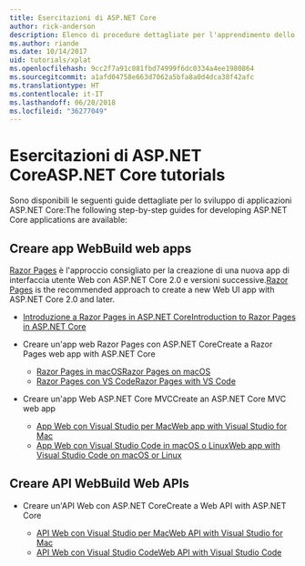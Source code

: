 ```yaml
---
title: Esercitazioni di ASP.NET Core
author: rick-anderson
description: Elenco di procedure dettagliate per l'apprendimento dello sviluppo di applicazioni ASP.NET Core.
ms.author: riande
ms.date: 10/14/2017
uid: tutorials/xplat
ms.openlocfilehash: 9cc2f7a91c081fbd74999f6dc0334a4ee1980864
ms.sourcegitcommit: a1afd04758e663d7062a5bfa8a0d4dca38f42afc
ms.translationtype: HT
ms.contentlocale: it-IT
ms.lasthandoff: 06/20/2018
ms.locfileid: "36277049"
---
```

# <a name="aspnet-core-tutorials"></a><span data-ttu-id="eb0d8-103">Esercitazioni di ASP.NET Core</span><span class="sxs-lookup"><span data-stu-id="eb0d8-103">ASP.NET Core tutorials</span></span>

<span data-ttu-id="eb0d8-104">Sono disponibili le seguenti guide dettagliate per lo sviluppo di applicazioni ASP.NET Core:</span><span class="sxs-lookup"><span data-stu-id="eb0d8-104">The following step-by-step guides for developing ASP.NET Core applications are available:</span></span>

## <a name="build-web-apps"></a><span data-ttu-id="eb0d8-105">Creare app Web</span><span class="sxs-lookup"><span data-stu-id="eb0d8-105">Build web apps</span></span>

<span data-ttu-id="eb0d8-106">[Razor Pages](xref:razor-pages/index) è l'approccio consigliato per la creazione di una nuova app di interfaccia utente Web con ASP.NET Core 2.0 e versioni successive.</span><span class="sxs-lookup"><span data-stu-id="eb0d8-106">[Razor Pages](xref:razor-pages/index) is the recommended approach to create a new Web UI app with ASP.NET Core 2.0 and later.</span></span>

* [<span data-ttu-id="eb0d8-107">Introduzione a Razor Pages in ASP.NET Core</span><span class="sxs-lookup"><span data-stu-id="eb0d8-107">Introduction to Razor Pages in ASP.NET Core</span></span>](xref:razor-pages/index)
* <span data-ttu-id="eb0d8-108">Creare un'app web Razor Pages con ASP.NET Core</span><span class="sxs-lookup"><span data-stu-id="eb0d8-108">Create a Razor Pages web app with ASP.NET Core</span></span>

   * [<span data-ttu-id="eb0d8-109">Razor Pages in macOS</span><span class="sxs-lookup"><span data-stu-id="eb0d8-109">Razor Pages on macOS</span></span>](xref:tutorials/razor-pages-mac/index)
   * [<span data-ttu-id="eb0d8-110">Razor Pages con VS Code</span><span class="sxs-lookup"><span data-stu-id="eb0d8-110">Razor Pages with VS Code</span></span>](xref:tutorials/razor-pages-vsc/index)  

* <span data-ttu-id="eb0d8-111">Creare un'app Web ASP.NET Core MVC</span><span class="sxs-lookup"><span data-stu-id="eb0d8-111">Create an ASP.NET Core MVC web app</span></span>

   * [<span data-ttu-id="eb0d8-112">App Web con Visual Studio per Mac</span><span class="sxs-lookup"><span data-stu-id="eb0d8-112">Web app with Visual Studio for Mac</span></span>](first-mvc-app-mac/index.md)
   * [<span data-ttu-id="eb0d8-113">App Web con Visual Studio Code in macOS o Linux</span><span class="sxs-lookup"><span data-stu-id="eb0d8-113">Web app with Visual Studio Code on macOS or Linux</span></span>](first-mvc-app-xplat/index.md)

## <a name="build-web-apis"></a><span data-ttu-id="eb0d8-114">Creare API Web</span><span class="sxs-lookup"><span data-stu-id="eb0d8-114">Build Web APIs</span></span>
* <span data-ttu-id="eb0d8-115">Creare un'API Web con ASP.NET Core</span><span class="sxs-lookup"><span data-stu-id="eb0d8-115">Create a Web API with ASP.NET Core</span></span>

  * [<span data-ttu-id="eb0d8-116">API Web con Visual Studio per Mac</span><span class="sxs-lookup"><span data-stu-id="eb0d8-116">Web API with Visual Studio for Mac</span></span>](xref:tutorials/first-web-api-mac)
  * [<span data-ttu-id="eb0d8-117">API Web con Visual Studio Code</span><span class="sxs-lookup"><span data-stu-id="eb0d8-117">Web API with Visual Studio Code</span></span>](web-api-vsc.md)

